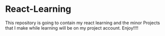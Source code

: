 # React-Learning
This repository  is going to contain my react learning and the minor Projects that I make while learning will be  on my project account. Enjoy!!!!
